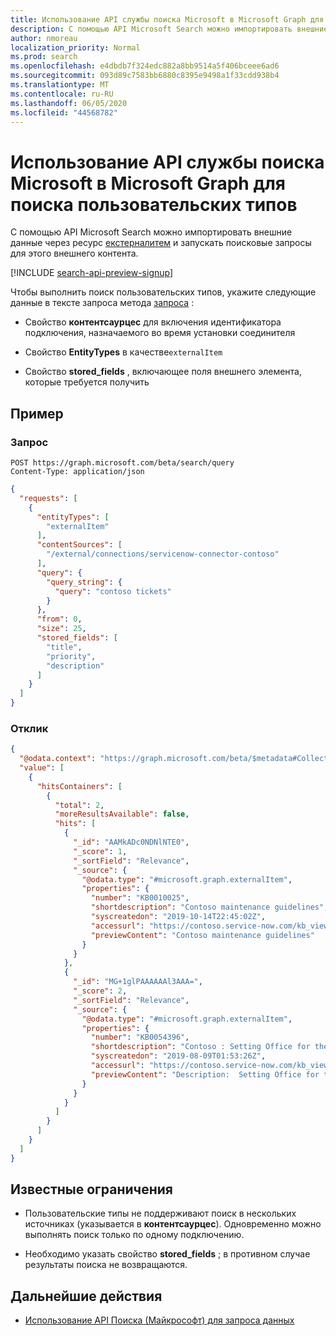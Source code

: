 ```yaml
---
title: Использование API службы поиска Microsoft в Microsoft Graph для поиска пользовательских типов
description: С помощью API Microsoft Search можно импортировать внешние данные через ресурс [екстерналитем](/graph/api/resources/externalitem?view=graph-rest-beta) и запускать поисковые запросы для этого внешнего контента.
author: nmoreau
localization_priority: Normal
ms.prod: search
ms.openlocfilehash: e4dbdb7f324edc882a8bb9514a5f406bceee6ad6
ms.sourcegitcommit: 093d89c7583bb6880c8395e9498a1f33cdd938b4
ms.translationtype: MT
ms.contentlocale: ru-RU
ms.lasthandoff: 06/05/2020
ms.locfileid: "44568782"
---
```

# <a name="use-the-microsoft-search-api-in-microsoft-graph-to-search-custom-types"></a>Использование API службы поиска Microsoft в Microsoft Graph для поиска пользовательских типов

С помощью API Microsoft Search можно импортировать внешние данные через ресурс [екстерналитем](/graph/api/resources/externalitem?view=graph-rest-beta) и запускать поисковые запросы для этого внешнего контента.

[!INCLUDE [search-api-preview-signup](../includes/search-api-preview-signup.md)]

Чтобы выполнить поиск пользовательских типов, укажите следующие данные в тексте запроса метода [запроса](/graph/api/search-query?view=graph-rest-beta) :

- Свойство **контентсаурцес** для включения идентификатора подключения, назначаемого во время установки соединителя

- Свойство **EntityTypes** в качестве`externalItem`

- Свойство **stored_fields** , включающее поля внешнего элемента, которые требуется получить

## <a name="example"></a>Пример

### <a name="request"></a>Запрос

```HTTP
POST https://graph.microsoft.com/beta/search/query
Content-Type: application/json
```

```json
{
  "requests": [
    {
      "entityTypes": [
        "externalItem"
      ],
      "contentSources": [
        "/external/connections/servicenow-connector-contoso"
      ],
      "query": {
        "query_string": {
          "query": "contoso tickets"
        }
      },
      "from": 0,
      "size": 25,
      "stored_fields": [
        "title",
        "priority",
        "description"
      ]
    }
  ]
}
```

### <a name="response"></a>Отклик

```json
{
  "@odata.context": "https://graph.microsoft.com/beta/$metadata#Collection(microsoft.graph.searchResponse)",
  "value": [
    {
      "hitsContainers": [
        {
          "total": 2,
          "moreResultsAvailable": false,
          "hits": [
            {
              "_id": "AAMkADc0NDNlNTE0",
              "_score": 1,
              "_sortField": "Relevance",
              "_source": {
                "@odata.type": "#microsoft.graph.externalItem",
                "properties": {
                  "number": "KB0010025",
                  "shortdescription": "Contoso maintenance guidelines",
                  "syscreatedon": "2019-10-14T22:45:02Z",
                  "accessurl": "https://contoso.service-now.com/kb_view.do?sys_kb_id=6b5465781ba000104793877ddc4bcb81",
                  "previewContent": "Contoso maintenance guidelines"
                }
              }
            },
            {
              "_id": "MG+1glPAAAAAAl3AAA=",
              "_score": 2,
              "_sortField": "Relevance",
              "_source": {
                "@odata.type": "#microsoft.graph.externalItem",
                "properties": {
                  "number": "KB0054396",
                  "shortdescription": "Contoso : Setting Office for the first time.",
                  "syscreatedon": "2019-08-09T01:53:26Z",
                  "accessurl": "https://contoso.service-now.com/kb_view.do?sys_kb_id=004d8d931b0733004793877ddc4bcb29",
                  "previewContent": "Description:  Setting Office for the first time.  Resolution:    To setup any Office app for the first time, tap any Office app like Word to launch it.    Tap Sign in if you already have a Microsoft Account or an Office 365 work or school account."
                }
              }
            }
          ]
        }
      ]
    }
  ]
}
```

## <a name="known-limitations"></a>Известные ограничения

- Пользовательские типы не поддерживают поиск в нескольких источниках (указывается в **контентсаурцес**). Одновременно можно выполнять поиск только по одному подключению.

- Необходимо указать свойство **stored_fields** ; в противном случае результаты поиска не возвращаются.

## <a name="next-steps"></a>Дальнейшие действия

- [Использование API Поиска (Майкрософт) для запроса данных](/graph/api/resources/search-api-overview?view=graph-rest-beta)
